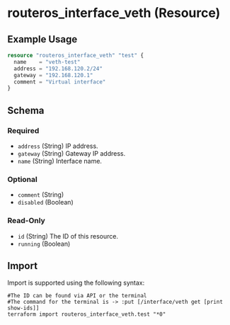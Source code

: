 # routeros_interface_veth (Resource)


## Example Usage
```terraform
resource "routeros_interface_veth" "test" {
  name    = "veth-test"
  address = "192.168.120.2/24"
  gateway = "192.168.120.1"
  comment = "Virtual interface"
}
```

<!-- schema generated by tfplugindocs -->
## Schema

### Required

- `address` (String) IP address.
- `gateway` (String) Gateway IP address.
- `name` (String) Interface name.

### Optional

- `comment` (String)
- `disabled` (Boolean)

### Read-Only

- `id` (String) The ID of this resource.
- `running` (Boolean)

## Import
Import is supported using the following syntax:
```shell
#The ID can be found via API or the terminal
#The command for the terminal is -> :put [/interface/veth get [print show-ids]]
terraform import routeros_interface_veth.test "*0"
```
